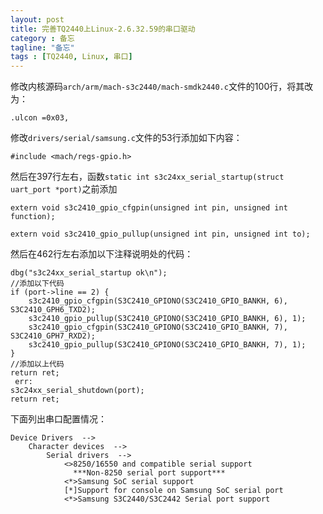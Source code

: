 ```yaml
---
layout: post
title: 完善TQ2440上Linux-2.6.32.59的串口驱动
category : 备忘
tagline: "备忘"
tags : [TQ2440, Linux, 串口]
---
```

修改内核源码``arch/arm/mach-s3c2440/mach-smdk2440.c``文件的100行，将其改为：

    .ulcon =0x03,

修改``drivers/serial/samsung.c``文件的53行添加如下内容：

    #include <mach/regs-gpio.h>

然后在397行左右，函数``static int s3c24xx_serial_startup(struct uart_port *port)``之前添加

    extern void s3c2410_gpio_cfgpin(unsigned int pin, unsigned int function);

    extern void s3c2410_gpio_pullup(unsigned int pin, unsigned int to);

然后在462行左右添加以下注释说明处的代码：

    dbg("s3c24xx_serial_startup ok\n");
    //添加以下代码
    if (port->line == 2) {
        s3c2410_gpio_cfgpin(S3C2410_GPIONO(S3C2410_GPIO_BANKH, 6), S3C2410_GPH6_TXD2);
        s3c2410_gpio_pullup(S3C2410_GPIONO(S3C2410_GPIO_BANKH, 6), 1);
        s3c2410_gpio_cfgpin(S3C2410_GPIONO(S3C2410_GPIO_BANKH, 7), S3C2410_GPH7_RXD2);
        s3c2410_gpio_pullup(S3C2410_GPIONO(S3C2410_GPIO_BANKH, 7), 1);
    }
    //添加以上代码
    return ret;
     err:
    s3c24xx_serial_shutdown(port);
    return ret;

下面列出串口配置情况：

    Device Drivers  -->
        Character devices  -->
            Serial drivers  -->
                <>8250/16550 and compatible serial support
                  ***Non-8250 serial port support***
                <*>Samsung SoC serial support
                [*]Support for console on Samsung SoC serial port
                <*>Samsung S3C2440/S3C2442 Serial port support

